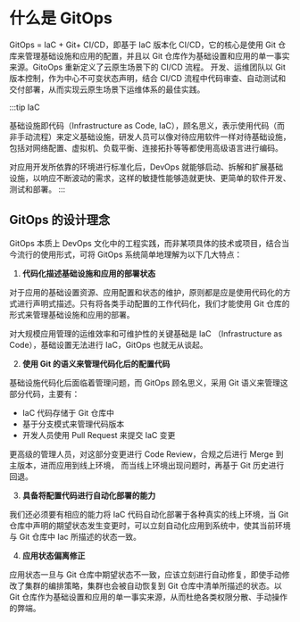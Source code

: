 # 什么是 GitOps

GitOps = IaC + Git+ CI/CD，即基于 IaC 版本化 CI/CD，它的核心是使用 Git 仓库来管理基础设施和应用的配置，并且以 Git 仓库作为基础设置和应用的单一事实来源。GitoOps 重新定义了云原生场景下的 CI/CD 流程。 开发、运维团队以 Git 版本控制，作为中心不可变状态声明，结合 CI/CD 流程中代码审查、自动测试和交付部署，从而实现云原生场景下运维体系的最佳实践。


:::tip IaC

基础设施即代码（Infrastructure as Code, IaC），顾名思义，表示使用代码（而非手动流程）来定义基础设施，研发人员可以像对待应用软件一样对待基础设施， 包括对网络配置、虚拟机、负载平衡、连接拓扑等等都使用高级语言进行编码。

对应用开发所依靠的环境进行标准化后，DevOps 就能够启动、拆解和扩展基础设施，以响应不断波动的需求，这样的敏捷性能够造就更快、更简单的软件开发、测试和部署。
:::

## GitOps 的设计理念

GitOps 本质上 DevOps 文化中的工程实践，而非某项具体的技术或项目，结合当今流行的使用形式，可将 GitOps 系统简单地理解为以下几大特点：

1. **代码化描述基础设施和应用的部署状态**

对于应用的基础设置资源、应用配置和状态的维护，原则都是应是使用代码化的方式进行声明式描述。只有将各类手动配置的工作代码化，我们才能使用 Git 仓库的形式来管理基础设施和应用的部署。

对大规模应用管理的运维效率和可维护性的关键基础是 IaC （Infrastructure as Code），基础设置无法进行 IaC，GitOps 也就无从谈起。


2. **使用 Git 的语义来管理代码化后的配置代码**

基础设施代码化后面临着管理问题，而 GitOps 顾名思义，采用 Git 语义来管理这部分代码，主要有：

- IaC 代码存储于 Git 仓库中
- 基于分支模式来管理代码版本 
- 开发人员使用 Pull Request 来提交 IaC 变更

更高级的管理人员，对这部分变更进行 Code Review，合规之后进行 Merge 到主版本，进而应用到线上环境， 而当线上环境出现问题时，再基于 Git 历史进行回退。

3. **具备将配置代码进行自动化部署的能力**

我们还必须要有相应的能力将 IaC 代码自动化部署于各种真实的线上环境，当 Git 仓库中声明的期望状态发生变更时，可以立刻自动化应用到系统中，使其当前环境与 Git 仓库中 Iac 所描述的状态一致。

4. **应用状态偏离修正**

应用状态一旦与 Git 仓库中期望状态不一致，应该立刻进行自动修复，即使手动修改了集群的编排策略，集群也会被自动恢复到 Git 仓库中清单所描述的状态。以 Git 仓库作为基础设置和应用的单一事实来源，从而杜绝各类权限分散、手动操作的弊端。